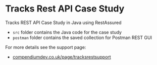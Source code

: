 # Tracks Rest API Case Study

Tracks REST API Case Study in Java using RestAssured

- `src` folder contains the Java code for the case study
- `postman` folder contains the saved collection for Postman REST GUI

For more details see the support page:

* [compendiumdev.co.uk/page/tracksrestsupport](http://compendiumdev.co.uk/page/tracksrestsupport)